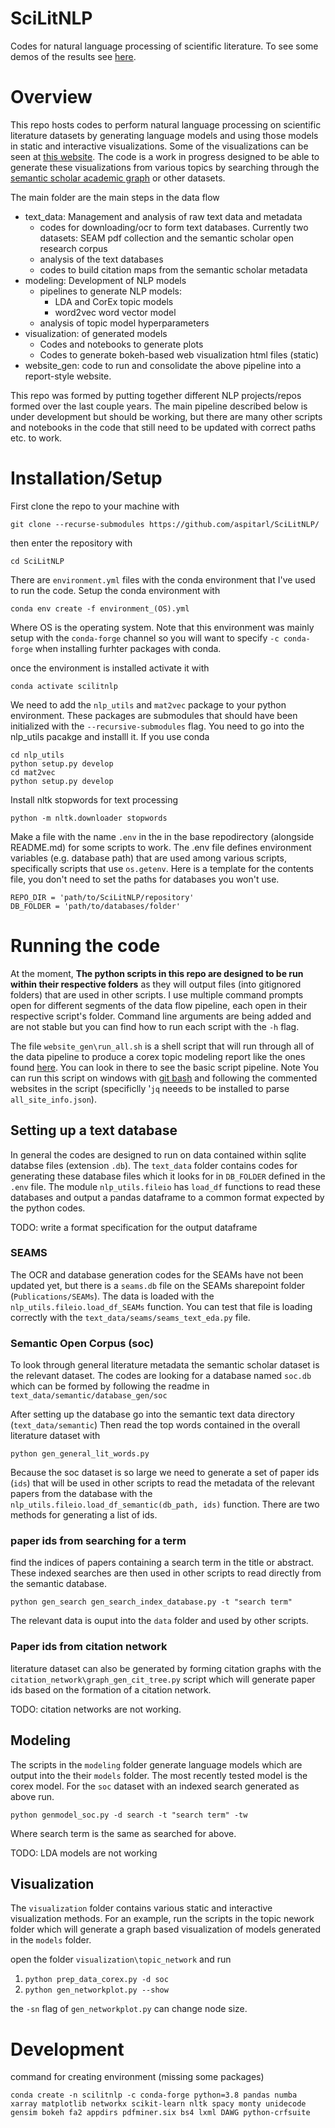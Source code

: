 # SciLitNLP 

Codes for natural language processing of scientific literature. To see some demos of the results see [here](https://mhdlab.github.io/nlp_reports/).

# Overview

This repo hosts codes to perform natural language processing on scientific literature datasets by generating language models and using those models in static and interactive visualizations. Some of the visualizations can be seen at [this website](https://mhdlab.github.io/projects/). The code is a work in progress designed to be able to generate these visualizations from various topics by searching through the [semantic scholar academic graph](https://api.semanticscholar.org/corpus) or other datasets. 

The main folder are the main steps in the data flow

 - text_data: Management and analysis of raw text data and metadata
    * codes for downloading/ocr to form text databases. Currently two datasets: SEAM pdf collection and the semantic scholar open research corpus
    * analysis of the text databases
    * codes to build citation maps from the semantic scholar metadata
- modeling: Development of NLP models
    * pipelines to generate NLP models: 
        * LDA and CorEx topic models
        * word2vec word vector model
    * analysis of topic model hyperparameters 
- visualization: of generated models 
    * Codes and notebooks to generate plots
    * Codes to generate bokeh-based web visualization html files (static)
- website_gen: code to run and consolidate the above pipeline into a report-style website. 

This repo was formed by putting together different NLP projects/repos formed over the last couple years. The main pipeline described below is under development but should be working, but there are many other scripts and notebooks in the code that still need to be updated with correct paths etc. to work.  

# Installation/Setup

First clone the repo to your machine with 

`git clone --recurse-submodules https://github.com/aspitarl/SciLitNLP/`

then enter the repository with 

`cd SciLitNLP`

There are `environment.yml` files with the conda environment that I've used to run the code. Setup the conda environment with

`conda env create -f environment_(OS).yml`

Where OS is the operating system. Note that this environment was mainly setup with the `conda-forge` channel so you will want to specify `-c conda-forge` when installing furhter packages with conda. 

once the environment is installed activate it with 

`conda activate scilitnlp`

We need to add the `nlp_utils` and `mat2vec` package to your python environment. These packages are submodules that should have been initialized with the `--recursive-submodules` flag. You need to go into the nlp_utils pacakge and installl it. If you use conda 

```
cd nlp_utils
python setup.py develop
cd mat2vec
python setup.py develop
```

Install nltk stopwords for text processing

`python -m nltk.downloader stopwords`

Make a file with the name `.env` in the in the base repodirectory (alongside README.md) for some scripts to work. The .env file defines environment variables (e.g. database path) that are used among various scripts, specifically scripts that use `os.getenv`. Here is a template for the contents file, you don't need to set the paths for databases you won't use. 

```
REPO_DIR = 'path/to/SciLitNLP/repository'
DB_FOLDER = 'path/to/databases/folder'
```



# Running the code

At the moment, **The python scripts in this repo are designed to be run within their respective folders** as they will output files (into gitignored folders) that are used in other scripts.  I use multiple command prompts open for different segments of the data flow pipeline, each open in their respective script's folder. Command line arguments are being added and are not stable but you can find how to run each script with the `-h` flag.

The file `website_gen\run_all.sh` is a shell script that will run through all of the data pipeline to produce a corex topic modeling report like the ones found [here](https://mhdlab.github.io/nlp_reports/). You can look in there to see the basic script pipeline. Note You can run this script on windows with [git bash](https://gitforwindows.org/) and following the commented websites in the script (specificlly '`jq` neeeds to be installed to parse `all_site_info.json`). 

## Setting up a text database
In general the codes are designed to run on data contained within sqlite databse files (extension `.db`). The `text_data` folder contains codes for generating these database files which it looks for in `DB_FOLDER` defined in the `.env` file.  The module `nlp_utils.fileio` has `load_df` functions to read these databases and output a pandas dataframe to a common format expected by the python codes. 

TODO: write a format specification for the output dataframe

### SEAMS

The OCR and database generation codes for the SEAMs have not been updated yet, but there is a `seams.db` file on the SEAMs sharepoint folder (`Publications/SEAMs`). The data is loaded with the `nlp_utils.fileio.load_df_SEAMs` function. You can test that file is loading correctly with the  `text_data/seams/seams_text_eda.py` file. 

### Semantic Open Corpus (soc)

To look through general literature metadata the semantic scholar dataset is the relevant dataset. The codes are looking for a database named `soc.db` which can be formed by following the readme in `text_data/semantic/database_gen/soc`

After setting up the database go into the semantic text data directory (`text_data/semantic`)
Then read the top words contained in the overall literature dataset with 

`python gen_general_lit_words.py`

Because the soc dataset is so large we need to generate a set of paper ids (`ids`) that will be used in other scripts to read the metadata of the relevant papers from the database with the `nlp_utils.fileio.load_df_semantic(db_path, ids)` function. There are two methods for generating a list of ids.

### paper ids from searching for a term

find the indices of papers containing a search term in the title or abstract. These indexed searches are then used in other scripts to read directly from the semantic database. 

`python gen_search gen_search_index_database.py -t "search term"` 

The relevant data is ouput into the `data` folder and used by other scripts. 

### Paper ids from citation network
literature dataset can also be generated by forming citation graphs with the `citation_network\graph_gen_cit_tree.py` script which will generate paper ids based on the formation of a citation network.

TODO: citation networks are not working.

## Modeling

The scripts in the `modeling` folder generate language models which are output into the their `models` folder. The most recently tested model is the corex model. For the `soc` dataset with an indexed search generated as above run. 

`python genmodel_soc.py -d search -t "search term" -tw`

Where search term is the same as searched for above. 

TODO: LDA models are not working

## Visualization

The `visualization` folder contains various static and interactive visualization methods. For an example, run the scripts in the topic nework folder which will generate a graph based visualization of models generated in the `models` folder. 

open the folder `visualization\topic_network` and run  
1. `python prep_data_corex.py -d soc`
2. `python gen_networkplot.py --show` 

the `-sn` flag of `gen_networkplot.py` can change node size.

# Development

command for creating environment (missing some packages)

`conda create -n scilitnlp -c conda-forge python=3.8 pandas numba xarray matplotlib networkx scikit-learn nltk spacy monty unidecode gensim bokeh fa2 appdirs pdfminer.six bs4 lxml DAWG python-crfsuite`
